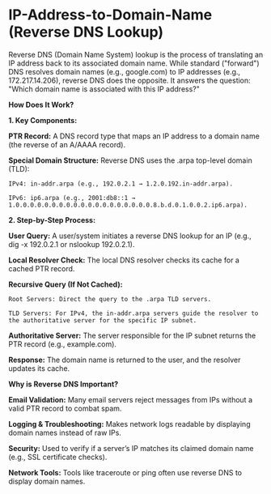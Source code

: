 # IP-Address-to-Domain-Name (Reverse DNS Lookup)

Reverse DNS (Domain Name System) lookup is the process of translating an IP address back to its associated domain name. While standard ("forward") DNS resolves domain names (e.g., google.com) to IP addresses (e.g., 172.217.14.206), reverse DNS does the opposite. It answers the question: "Which domain name is associated with this IP address?"

**How Does It Work?**

**1. Key Components:**
  
  **PTR Record:** A DNS record type that maps an IP address to a domain name (the reverse of an A/AAAA record).
  
  **Special Domain Structure:** Reverse DNS uses the .arpa top-level domain (TLD):
    
    IPv4: in-addr.arpa (e.g., 192.0.2.1 → 1.2.0.192.in-addr.arpa).
    
    IPv6: ip6.arpa (e.g., 2001:db8::1 → 1.0.0.0.0.0.0.0.0.0.0.0.0.0.0.0.0.0.0.0.8.b.d.0.1.0.0.2.ip6.arpa).

**2. Step-by-Step Process:**
  
  **User Query:**
    A user/system initiates a reverse DNS lookup for an IP (e.g., dig -x 192.0.2.1 or nslookup 192.0.2.1).
  
  **Local Resolver Check:**
    The local DNS resolver checks its cache for a cached PTR record.
  
  **Recursive Query (If Not Cached):**
    
    Root Servers: Direct the query to the .arpa TLD servers.
    
    TLD Servers: For IPv4, the in-addr.arpa servers guide the resolver to the authoritative server for the specific IP subnet.
  
  **Authoritative Server:** The server responsible for the IP subnet returns the PTR record (e.g., example.com).

**Response:** The domain name is returned to the user, and the resolver updates its cache.

**Why is Reverse DNS Important?**

**Email Validation:**
Many email servers reject messages from IPs without a valid PTR record to combat spam.

**Logging & Troubleshooting:**
Makes network logs readable by displaying domain names instead of raw IPs.

**Security:**
Used to verify if a server’s IP matches its claimed domain name (e.g., SSL certificate checks).

**Network Tools:**
Tools like traceroute or ping often use reverse DNS to display domain names.
